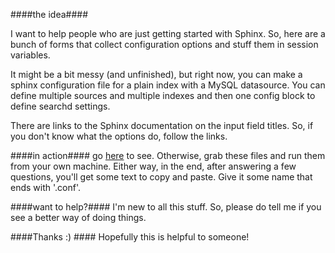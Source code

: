 ####the idea####

I want to help people who are just getting started with Sphinx. So, here are a bunch of forms that collect configuration options and stuff them in session variables. 

It might be a bit messy (and unfinished), but right now, you can make a sphinx configuration file for a plain index with a MySQL datasource. You can define multiple sources and multiple indexes and then one config block to define searchd settings. 

There are links to the Sphinx documentation on the input field titles. So, if you don't know what the options do, follow the links.

####in action####
go [here](http://stevenjbarker.comoj.com) to see. Otherwise, grab these files and run them from your own machine. Either way, in the end, after answering a few questions, you'll get some text to copy and paste. Give it some name that ends with '.conf'.

####want to help?####
I'm new to all this stuff. So, please do tell me if you see a better way of doing things.

####Thanks :) ####
Hopefully this is helpful to someone!


